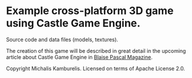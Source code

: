 # Example cross-platform 3D game using Castle Game Engine.

Source code and data files (models, textures).

The creation of this game will be described in great detail in the upcoming
article about Castle Game Engine in
[Blaise Pascal Magazine](https://www.blaisepascalmagazine.eu/).

Copyright Michalis Kamburelis.
Licensed on terms of Apache License 2.0.
